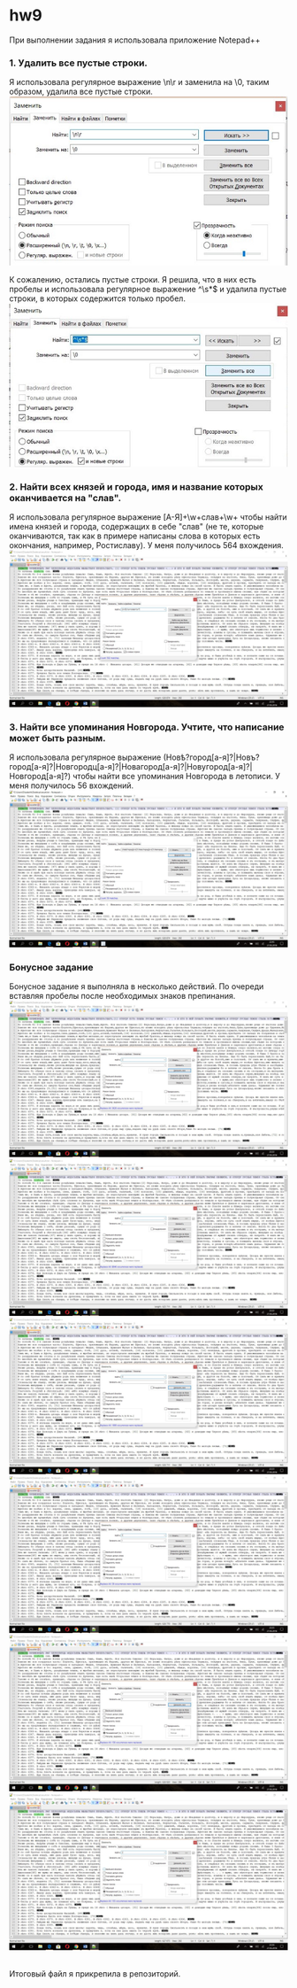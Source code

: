 # hw9
При выполнении задания я использовала приложение Notepad++

### 1. Удалить все пустые строки.
Я использовала регулярное выражение \n\r и заменила на \0, таким образом, удалила все пустые строки.
![](https://github.com/PanchenkoLisa/hw9/blob/master/-qZCwlSoX54.jpg?raw=true)

К сожалению, остались пустые строки. Я решила, что в них есть пробелы и использовала регулярное выражение ^\s*$ и удалила пустые строки, в которых содержится только пробел.
![](https://github.com/PanchenkoLisa/hw9/blob/master/GCLb_4dXIgU.jpg?raw=true)

### 2. Найти всех князей и города, имя и название которых оканчивается на "слав".
Я использовала регулярное выражение [А-Я]+\w+слав+\w+ чтобы найти имена князей и города, содержащих в себе "слав" (не те, которые оканчиваются, так как в примере написаны слова в которых есть окончания, например, Ростиславу). 
У меня получилось 564 вхождения.
![](https://github.com/PanchenkoLisa/hw9/blob/master/M3xEIamk6P4.jpg?raw=true)

### 3. Найти все упоминания Новгорода. Учтите, что написание может быть разным.
Я использовала регулярное выражение (Новѣ?город[а-я]?|Новъ?город[а-я]?|Новгородц[а-я]?|Новагород[а-я]?|Новугород[а-я]?|Новгород[а-я]?) чтобы найти все упоминания Новгорода в летописи. 
У меня получилось 56 вхождений.
![](https://github.com/PanchenkoLisa/hw9/blob/master/BtS_HtR6e7U.jpg?raw=true)

### Бонусное задание
Бонусное задание я выполняла в несколько действий.
По очереди вставляя пробелы после необходимых знаков препинания.
![](https://github.com/PanchenkoLisa/hw9/blob/master/BUFQYhl6Ty4.jpg?raw=true)
![](https://github.com/PanchenkoLisa/hw9/blob/master/RZ6B58aXnxw.jpg?raw=true)
![](https://github.com/PanchenkoLisa/hw9/blob/master/rWtjeQGs8Wg.jpg?raw=true)
![](https://github.com/PanchenkoLisa/hw9/blob/master/mkqIC2mdLNQ.jpg?raw=true)
![](https://github.com/PanchenkoLisa/hw9/blob/master/FyAh7a6jSSo.jpg?raw=true)
![](https://github.com/PanchenkoLisa/hw9/blob/master/Ppy-SZVyFGc.jpg?raw=true)
![]()

Итоговый файл я прикрепила в репозиторий.
